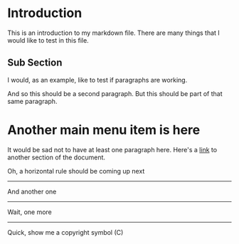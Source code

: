 # Introduction

This is an introduction to my markdown file. There are many things that I would like to test in this file.

## Sub Section

I would, as an example, like to test if paragraphs are working.

And so this should be a second paragraph.
But this should be part of that same paragraph.

# Another main menu item is here

It would be sad not to have at least one paragraph here. Here's a [link](#introduction "Title") to another section of the document.

Oh, a horizontal rule should be coming up next

***

And another one

* * *

Wait, one more

---

Quick, show me a copyright symbol (C)